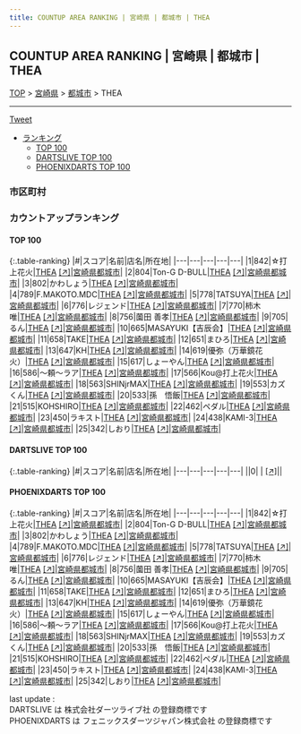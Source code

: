 ```yaml
---
title: COUNTUP AREA RANKING | 宮崎県 | 都城市 | THEA
---
```

## COUNTUP AREA RANKING | 宮崎県 | 都城市 | THEA

[TOP](/darts/rank/) > [宮崎県](/darts/rank/宮崎県/) > [都城市](/darts/rank/宮崎県/都城市/) > THEA

___

<a href="https://twitter.com/share?ref_src=twsrc%5Etfw" data-text="COUNTUP AREA RANKING | 宮崎県都城市THEA" class="twitter-share-button" data-hashtags="DARTSLIVE,PHOENIXDARTS,darts,ダーツ" data-show-count="false">Tweet</a>

* [ランキング](#カウントアップランキング)
    * [TOP 100](#top-100)
    * [DARTSLIVE TOP 100](#dartslive-top-100)
    * [PHOENIXDARTS TOP 100](#phoenixdarts-top-100)

### 市区町村

<ul>

</ul>

### カウントアップランキング

#### TOP 100



{:.table-ranking}
|#|スコア|名前|店名|所在地|
|---|---|---|---|---|
|1|842|<span class="rank-name-pd">☆打上花火</span>|<a href="/darts/rank/shops/87155.html">THEA</a> <a href="https://vs.phoenixdarts.com/jp/shop/shopDetailInfo/s_87155?s_seq=87155">[↗]</a>|<a href="/darts/rank/宮崎県/都城市">宮崎県都城市</a>|
|2|804|<span class="rank-name-pd">Ton-G D-BULL</span>|<a href="/darts/rank/shops/87155.html">THEA</a> <a href="https://vs.phoenixdarts.com/jp/shop/shopDetailInfo/s_87155?s_seq=87155">[↗]</a>|<a href="/darts/rank/宮崎県/都城市">宮崎県都城市</a>|
|3|802|<span class="rank-name-pd">かわしょう</span>|<a href="/darts/rank/shops/87155.html">THEA</a> <a href="https://vs.phoenixdarts.com/jp/shop/shopDetailInfo/s_87155?s_seq=87155">[↗]</a>|<a href="/darts/rank/宮崎県/都城市">宮崎県都城市</a>|
|4|789|<span class="rank-name-pd">F.MAKOTO.MDC</span>|<a href="/darts/rank/shops/87155.html">THEA</a> <a href="https://vs.phoenixdarts.com/jp/shop/shopDetailInfo/s_87155?s_seq=87155">[↗]</a>|<a href="/darts/rank/宮崎県/都城市">宮崎県都城市</a>|
|5|778|<span class="rank-name-pd">TATSUYA</span>|<a href="/darts/rank/shops/87155.html">THEA</a> <a href="https://vs.phoenixdarts.com/jp/shop/shopDetailInfo/s_87155?s_seq=87155">[↗]</a>|<a href="/darts/rank/宮崎県/都城市">宮崎県都城市</a>|
|6|776|<span class="rank-name-pd">レジェンド</span>|<a href="/darts/rank/shops/87155.html">THEA</a> <a href="https://vs.phoenixdarts.com/jp/shop/shopDetailInfo/s_87155?s_seq=87155">[↗]</a>|<a href="/darts/rank/宮崎県/都城市">宮崎県都城市</a>|
|7|770|<span class="rank-name-pd"><span class="pro-icon-pd"></span>柿木 唯</span>|<a href="/darts/rank/shops/87155.html">THEA</a> <a href="https://vs.phoenixdarts.com/jp/shop/shopDetailInfo/s_87155?s_seq=87155">[↗]</a>|<a href="/darts/rank/宮崎県/都城市">宮崎県都城市</a>|
|8|756|<span class="rank-name-pd">薗田 善孝</span>|<a href="/darts/rank/shops/87155.html">THEA</a> <a href="https://vs.phoenixdarts.com/jp/shop/shopDetailInfo/s_87155?s_seq=87155">[↗]</a>|<a href="/darts/rank/宮崎県/都城市">宮崎県都城市</a>|
|9|705|<span class="rank-name-pd">るん</span>|<a href="/darts/rank/shops/87155.html">THEA</a> <a href="https://vs.phoenixdarts.com/jp/shop/shopDetailInfo/s_87155?s_seq=87155">[↗]</a>|<a href="/darts/rank/宮崎県/都城市">宮崎県都城市</a>|
|10|665|<span class="rank-name-pd">MASAYUKI【吉辰会】</span>|<a href="/darts/rank/shops/87155.html">THEA</a> <a href="https://vs.phoenixdarts.com/jp/shop/shopDetailInfo/s_87155?s_seq=87155">[↗]</a>|<a href="/darts/rank/宮崎県/都城市">宮崎県都城市</a>|
|11|658|<span class="rank-name-pd">TAKE</span>|<a href="/darts/rank/shops/87155.html">THEA</a> <a href="https://vs.phoenixdarts.com/jp/shop/shopDetailInfo/s_87155?s_seq=87155">[↗]</a>|<a href="/darts/rank/宮崎県/都城市">宮崎県都城市</a>|
|12|651|<span class="rank-name-pd">まひろ</span>|<a href="/darts/rank/shops/87155.html">THEA</a> <a href="https://vs.phoenixdarts.com/jp/shop/shopDetailInfo/s_87155?s_seq=87155">[↗]</a>|<a href="/darts/rank/宮崎県/都城市">宮崎県都城市</a>|
|13|647|<span class="rank-name-pd">KH</span>|<a href="/darts/rank/shops/87155.html">THEA</a> <a href="https://vs.phoenixdarts.com/jp/shop/shopDetailInfo/s_87155?s_seq=87155">[↗]</a>|<a href="/darts/rank/宮崎県/都城市">宮崎県都城市</a>|
|14|619|<span class="rank-name-pd">優弥（万華鏡花火）</span>|<a href="/darts/rank/shops/87155.html">THEA</a> <a href="https://vs.phoenixdarts.com/jp/shop/shopDetailInfo/s_87155?s_seq=87155">[↗]</a>|<a href="/darts/rank/宮崎県/都城市">宮崎県都城市</a>|
|15|617|<span class="rank-name-pd">しょーやん</span>|<a href="/darts/rank/shops/87155.html">THEA</a> <a href="https://vs.phoenixdarts.com/jp/shop/shopDetailInfo/s_87155?s_seq=87155">[↗]</a>|<a href="/darts/rank/宮崎県/都城市">宮崎県都城市</a>|
|16|586|<span class="rank-name-pd">～頼～ラア</span>|<a href="/darts/rank/shops/87155.html">THEA</a> <a href="https://vs.phoenixdarts.com/jp/shop/shopDetailInfo/s_87155?s_seq=87155">[↗]</a>|<a href="/darts/rank/宮崎県/都城市">宮崎県都城市</a>|
|17|566|<span class="rank-name-pd">Kou@打上花火</span>|<a href="/darts/rank/shops/87155.html">THEA</a> <a href="https://vs.phoenixdarts.com/jp/shop/shopDetailInfo/s_87155?s_seq=87155">[↗]</a>|<a href="/darts/rank/宮崎県/都城市">宮崎県都城市</a>|
|18|563|<span class="rank-name-pd">SHINjrMAX</span>|<a href="/darts/rank/shops/87155.html">THEA</a> <a href="https://vs.phoenixdarts.com/jp/shop/shopDetailInfo/s_87155?s_seq=87155">[↗]</a>|<a href="/darts/rank/宮崎県/都城市">宮崎県都城市</a>|
|19|553|<span class="rank-name-pd">カズくん</span>|<a href="/darts/rank/shops/87155.html">THEA</a> <a href="https://vs.phoenixdarts.com/jp/shop/shopDetailInfo/s_87155?s_seq=87155">[↗]</a>|<a href="/darts/rank/宮崎県/都城市">宮崎県都城市</a>|
|20|533|<span class="rank-name-pd">孫　悟飯</span>|<a href="/darts/rank/shops/87155.html">THEA</a> <a href="https://vs.phoenixdarts.com/jp/shop/shopDetailInfo/s_87155?s_seq=87155">[↗]</a>|<a href="/darts/rank/宮崎県/都城市">宮崎県都城市</a>|
|21|515|<span class="rank-name-pd">KOHSHIRO</span>|<a href="/darts/rank/shops/87155.html">THEA</a> <a href="https://vs.phoenixdarts.com/jp/shop/shopDetailInfo/s_87155?s_seq=87155">[↗]</a>|<a href="/darts/rank/宮崎県/都城市">宮崎県都城市</a>|
|22|462|<span class="rank-name-pd">ペダル</span>|<a href="/darts/rank/shops/87155.html">THEA</a> <a href="https://vs.phoenixdarts.com/jp/shop/shopDetailInfo/s_87155?s_seq=87155">[↗]</a>|<a href="/darts/rank/宮崎県/都城市">宮崎県都城市</a>|
|23|450|<span class="rank-name-pd">ラキスト</span>|<a href="/darts/rank/shops/87155.html">THEA</a> <a href="https://vs.phoenixdarts.com/jp/shop/shopDetailInfo/s_87155?s_seq=87155">[↗]</a>|<a href="/darts/rank/宮崎県/都城市">宮崎県都城市</a>|
|24|438|<span class="rank-name-pd">KAMI-3</span>|<a href="/darts/rank/shops/87155.html">THEA</a> <a href="https://vs.phoenixdarts.com/jp/shop/shopDetailInfo/s_87155?s_seq=87155">[↗]</a>|<a href="/darts/rank/宮崎県/都城市">宮崎県都城市</a>|
|25|342|<span class="rank-name-pd">しおり</span>|<a href="/darts/rank/shops/87155.html">THEA</a> <a href="https://vs.phoenixdarts.com/jp/shop/shopDetailInfo/s_87155?s_seq=87155">[↗]</a>|<a href="/darts/rank/宮崎県/都城市">宮崎県都城市</a>|


#### DARTSLIVE TOP 100



{:.table-ranking}
|#|スコア|名前|店名|所在地|
|---|---|---|---|---|
||0|<span class="rank-name-dl"> </span>|<a href="/darts/rank/shops/.html"></a> <a href="">[↗]</a>|<a href="/darts/rank//"></a>|


#### PHOENIXDARTS TOP 100



{:.table-ranking}
|#|スコア|名前|店名|所在地|
|---|---|---|---|---|
|1|842|<span class="rank-name-pd">☆打上花火</span>|<a href="/darts/rank/shops/87155.html">THEA</a> <a href="https://vs.phoenixdarts.com/jp/shop/shopDetailInfo/s_87155?s_seq=87155">[↗]</a>|<a href="/darts/rank/宮崎県/都城市">宮崎県都城市</a>|
|2|804|<span class="rank-name-pd">Ton-G D-BULL</span>|<a href="/darts/rank/shops/87155.html">THEA</a> <a href="https://vs.phoenixdarts.com/jp/shop/shopDetailInfo/s_87155?s_seq=87155">[↗]</a>|<a href="/darts/rank/宮崎県/都城市">宮崎県都城市</a>|
|3|802|<span class="rank-name-pd">かわしょう</span>|<a href="/darts/rank/shops/87155.html">THEA</a> <a href="https://vs.phoenixdarts.com/jp/shop/shopDetailInfo/s_87155?s_seq=87155">[↗]</a>|<a href="/darts/rank/宮崎県/都城市">宮崎県都城市</a>|
|4|789|<span class="rank-name-pd">F.MAKOTO.MDC</span>|<a href="/darts/rank/shops/87155.html">THEA</a> <a href="https://vs.phoenixdarts.com/jp/shop/shopDetailInfo/s_87155?s_seq=87155">[↗]</a>|<a href="/darts/rank/宮崎県/都城市">宮崎県都城市</a>|
|5|778|<span class="rank-name-pd">TATSUYA</span>|<a href="/darts/rank/shops/87155.html">THEA</a> <a href="https://vs.phoenixdarts.com/jp/shop/shopDetailInfo/s_87155?s_seq=87155">[↗]</a>|<a href="/darts/rank/宮崎県/都城市">宮崎県都城市</a>|
|6|776|<span class="rank-name-pd">レジェンド</span>|<a href="/darts/rank/shops/87155.html">THEA</a> <a href="https://vs.phoenixdarts.com/jp/shop/shopDetailInfo/s_87155?s_seq=87155">[↗]</a>|<a href="/darts/rank/宮崎県/都城市">宮崎県都城市</a>|
|7|770|<span class="rank-name-pd"><span class="pro-icon-pd"></span>柿木 唯</span>|<a href="/darts/rank/shops/87155.html">THEA</a> <a href="https://vs.phoenixdarts.com/jp/shop/shopDetailInfo/s_87155?s_seq=87155">[↗]</a>|<a href="/darts/rank/宮崎県/都城市">宮崎県都城市</a>|
|8|756|<span class="rank-name-pd">薗田 善孝</span>|<a href="/darts/rank/shops/87155.html">THEA</a> <a href="https://vs.phoenixdarts.com/jp/shop/shopDetailInfo/s_87155?s_seq=87155">[↗]</a>|<a href="/darts/rank/宮崎県/都城市">宮崎県都城市</a>|
|9|705|<span class="rank-name-pd">るん</span>|<a href="/darts/rank/shops/87155.html">THEA</a> <a href="https://vs.phoenixdarts.com/jp/shop/shopDetailInfo/s_87155?s_seq=87155">[↗]</a>|<a href="/darts/rank/宮崎県/都城市">宮崎県都城市</a>|
|10|665|<span class="rank-name-pd">MASAYUKI【吉辰会】</span>|<a href="/darts/rank/shops/87155.html">THEA</a> <a href="https://vs.phoenixdarts.com/jp/shop/shopDetailInfo/s_87155?s_seq=87155">[↗]</a>|<a href="/darts/rank/宮崎県/都城市">宮崎県都城市</a>|
|11|658|<span class="rank-name-pd">TAKE</span>|<a href="/darts/rank/shops/87155.html">THEA</a> <a href="https://vs.phoenixdarts.com/jp/shop/shopDetailInfo/s_87155?s_seq=87155">[↗]</a>|<a href="/darts/rank/宮崎県/都城市">宮崎県都城市</a>|
|12|651|<span class="rank-name-pd">まひろ</span>|<a href="/darts/rank/shops/87155.html">THEA</a> <a href="https://vs.phoenixdarts.com/jp/shop/shopDetailInfo/s_87155?s_seq=87155">[↗]</a>|<a href="/darts/rank/宮崎県/都城市">宮崎県都城市</a>|
|13|647|<span class="rank-name-pd">KH</span>|<a href="/darts/rank/shops/87155.html">THEA</a> <a href="https://vs.phoenixdarts.com/jp/shop/shopDetailInfo/s_87155?s_seq=87155">[↗]</a>|<a href="/darts/rank/宮崎県/都城市">宮崎県都城市</a>|
|14|619|<span class="rank-name-pd">優弥（万華鏡花火）</span>|<a href="/darts/rank/shops/87155.html">THEA</a> <a href="https://vs.phoenixdarts.com/jp/shop/shopDetailInfo/s_87155?s_seq=87155">[↗]</a>|<a href="/darts/rank/宮崎県/都城市">宮崎県都城市</a>|
|15|617|<span class="rank-name-pd">しょーやん</span>|<a href="/darts/rank/shops/87155.html">THEA</a> <a href="https://vs.phoenixdarts.com/jp/shop/shopDetailInfo/s_87155?s_seq=87155">[↗]</a>|<a href="/darts/rank/宮崎県/都城市">宮崎県都城市</a>|
|16|586|<span class="rank-name-pd">～頼～ラア</span>|<a href="/darts/rank/shops/87155.html">THEA</a> <a href="https://vs.phoenixdarts.com/jp/shop/shopDetailInfo/s_87155?s_seq=87155">[↗]</a>|<a href="/darts/rank/宮崎県/都城市">宮崎県都城市</a>|
|17|566|<span class="rank-name-pd">Kou@打上花火</span>|<a href="/darts/rank/shops/87155.html">THEA</a> <a href="https://vs.phoenixdarts.com/jp/shop/shopDetailInfo/s_87155?s_seq=87155">[↗]</a>|<a href="/darts/rank/宮崎県/都城市">宮崎県都城市</a>|
|18|563|<span class="rank-name-pd">SHINjrMAX</span>|<a href="/darts/rank/shops/87155.html">THEA</a> <a href="https://vs.phoenixdarts.com/jp/shop/shopDetailInfo/s_87155?s_seq=87155">[↗]</a>|<a href="/darts/rank/宮崎県/都城市">宮崎県都城市</a>|
|19|553|<span class="rank-name-pd">カズくん</span>|<a href="/darts/rank/shops/87155.html">THEA</a> <a href="https://vs.phoenixdarts.com/jp/shop/shopDetailInfo/s_87155?s_seq=87155">[↗]</a>|<a href="/darts/rank/宮崎県/都城市">宮崎県都城市</a>|
|20|533|<span class="rank-name-pd">孫　悟飯</span>|<a href="/darts/rank/shops/87155.html">THEA</a> <a href="https://vs.phoenixdarts.com/jp/shop/shopDetailInfo/s_87155?s_seq=87155">[↗]</a>|<a href="/darts/rank/宮崎県/都城市">宮崎県都城市</a>|
|21|515|<span class="rank-name-pd">KOHSHIRO</span>|<a href="/darts/rank/shops/87155.html">THEA</a> <a href="https://vs.phoenixdarts.com/jp/shop/shopDetailInfo/s_87155?s_seq=87155">[↗]</a>|<a href="/darts/rank/宮崎県/都城市">宮崎県都城市</a>|
|22|462|<span class="rank-name-pd">ペダル</span>|<a href="/darts/rank/shops/87155.html">THEA</a> <a href="https://vs.phoenixdarts.com/jp/shop/shopDetailInfo/s_87155?s_seq=87155">[↗]</a>|<a href="/darts/rank/宮崎県/都城市">宮崎県都城市</a>|
|23|450|<span class="rank-name-pd">ラキスト</span>|<a href="/darts/rank/shops/87155.html">THEA</a> <a href="https://vs.phoenixdarts.com/jp/shop/shopDetailInfo/s_87155?s_seq=87155">[↗]</a>|<a href="/darts/rank/宮崎県/都城市">宮崎県都城市</a>|
|24|438|<span class="rank-name-pd">KAMI-3</span>|<a href="/darts/rank/shops/87155.html">THEA</a> <a href="https://vs.phoenixdarts.com/jp/shop/shopDetailInfo/s_87155?s_seq=87155">[↗]</a>|<a href="/darts/rank/宮崎県/都城市">宮崎県都城市</a>|
|25|342|<span class="rank-name-pd">しおり</span>|<a href="/darts/rank/shops/87155.html">THEA</a> <a href="https://vs.phoenixdarts.com/jp/shop/shopDetailInfo/s_87155?s_seq=87155">[↗]</a>|<a href="/darts/rank/宮崎県/都城市">宮崎県都城市</a>|


<div class="footer border-top border-gray-light mt-5 pt-3 text-right text-gray">
    last update : <span style="font-weight: italic" id="foot_last_modified"></span><br />
    DARTSLIVE は 株式会社ダーツライブ社 の登録商標です<br />
    PHOENIXDARTS は フェニックスダーツジャパン株式会社 の登録商標です<br />
</div>

<script src="https://cdnjs.cloudflare.com/ajax/libs/jquery.tablesorter/2.31.3/js/jquery.tablesorter.min.js" integrity="sha512-qzgd5cYSZcosqpzpn7zF2ZId8f/8CHmFKZ8j7mU4OUXTNRd5g+ZHBPsgKEwoqxCtdQvExE5LprwwPAgoicguNg==" crossorigin="anonymous" referrerpolicy="no-referrer"></script>
<link rel="stylesheet" href="https://cdnjs.cloudflare.com/ajax/libs/jquery.tablesorter/2.31.3/css/theme.default.min.css" integrity="sha512-wghhOJkjQX0Lh3NSWvNKeZ0ZpNn+SPVXX1Qyc9OCaogADktxrBiBdKGDoqVUOyhStvMBmJQ8ZdMHiR3wuEq8+w==" crossorigin="anonymous" referrerpolicy="no-referrer" />
<script>
$(function() {
    $(".table-ranking").tablesorter({sortList:[[0, 0]]});
    $("#foot_last_modified").text(formatDate(new Date(document.lastModified), 'yyyy-MM-dd HH:mm:ss'));
});
</script>

<script async src="https://platform.twitter.com/widgets.js" charset="utf-8"></script>
